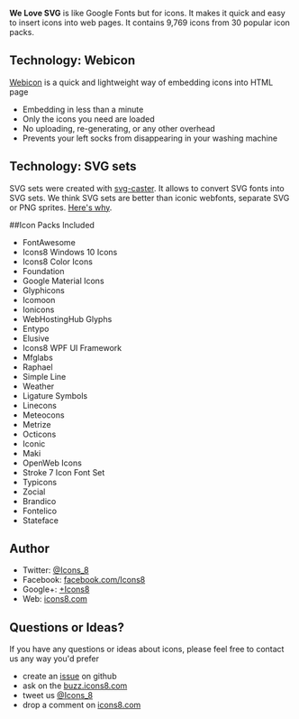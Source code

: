 **We Love SVG** is like Google Fonts but for icons. It makes it quick and easy to insert icons into web pages. It contains 9,769 icons from 30 popular icon packs.

## Technology: Webicon

[Webicon](https://github.com/icons8/webicon) is a quick and lightweight way of embedding icons into HTML page
* Embedding in less than a minute
* Only the icons you need are loaded
* No uploading, re-generating, or any other overhead
* Prevents your left socks from disappearing in your washing machine 

## Technology: SVG sets
SVG sets were created with [svg-caster](https://github.com/icons8/svg-caster).
It allows to convert SVG fonts into SVG sets. We think SVG sets are better than iconic webfonts, separate SVG or PNG sprites. [Here's why](https://icons8.com/2015/07/29/webicon-svg-sets-icons/).

##Icon Packs Included

* FontAwesome
* Icons8 Windows 10 Icons
* Icons8 Color Icons
* Foundation
* Google Material Icons
* Glyphicons
* Icomoon
* Ionicons
* WebHostingHub Glyphs
* Entypo
* Elusive
* Icons8 WPF UI Framework
* Mfglabs
* Raphael
* Simple Line
* Weather
* Ligature Symbols
* Linecons
* Meteocons
* Metrize
* Octicons
* Iconic
* Maki
* OpenWeb Icons
* Stroke 7 Icon Font Set
* Typicons
* Zocial
* Brandico
* Fontelico
* Stateface

## Author

* Twitter: [@Icons_8](https://twitter.com/)
* Facebook: [facebook.com/Icons8](https://www.facebook.com/Icons8)
* Google+: [+Icons8](https://plus.google.com/+Icons8/posts)
* Web: [icons8.com](https://icons8.com/)


## Questions or Ideas?

If you have any questions or ideas about icons, please feel free to contact us any way you'd prefer
* create an [issue](https://github.com/icons8/welovesvg/issues) on github
* ask on the [buzz.icons8.com](http://buzz.icons8.com)
* tweet us [@Icons_8](https://twitter.com/)
* drop a comment on [icons8.com](https://icons8.com/2015/08/28/we-love-svg-googlefonts-foricons/)
